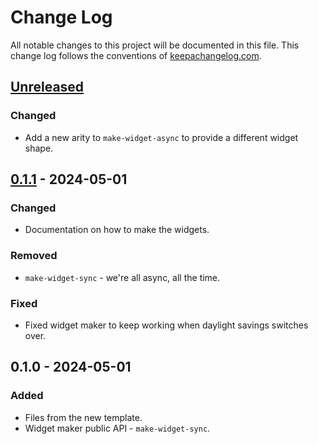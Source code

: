 # Change Log
All notable changes to this project will be documented in this file. This change log follows the conventions of [keepachangelog.com](http://keepachangelog.com/).

## [Unreleased]
### Changed
- Add a new arity to `make-widget-async` to provide a different widget shape.

## [0.1.1] - 2024-05-01
### Changed
- Documentation on how to make the widgets.

### Removed
- `make-widget-sync` - we're all async, all the time.

### Fixed
- Fixed widget maker to keep working when daylight savings switches over.

## 0.1.0 - 2024-05-01
### Added
- Files from the new template.
- Widget maker public API - `make-widget-sync`.

[Unreleased]: https://github.com/your-name/datomic-bindings-transaction-functions-e-filters/compare/0.1.1...HEAD
[0.1.1]: https://github.com/your-name/datomic-bindings-transaction-functions-e-filters/compare/0.1.0...0.1.1
